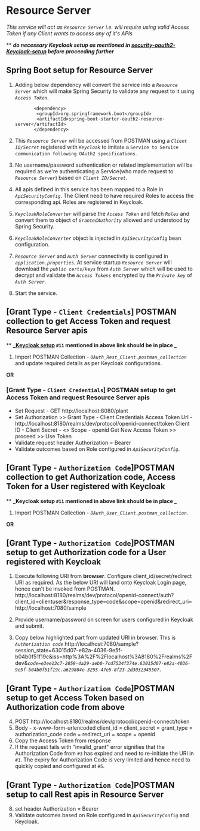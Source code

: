 # Resource Server
_This service will act as `Resource Server` i.e. will require using valid Access Token if any Client wants to access any of it's APIs_

 ** _**do necessary Keycloak setup as mentioned in [security-oauth2-Keycloak-setup](https://github.com/arijitdeb1/spring-security-6/tree/main/security-oauth2-Keycloak-setup) before proceeding further**_


## Spring Boot setup for Resource Server

 1. Adding below dependency will convert the service into a _`Resource Server`_ which will make Spring Security to validate any request to it using _`Access Token`_.
 
               <dependency>
        		<groupId>org.springframework.boot</groupId>
        		<artifactId>spring-boot-starter-oauth2-resource-server</artifactId>
               </dependency> 

 2. This _`Resource Server`_ will be accessed from POSTMAN using a _`Client ID/Secret`_ registered with _`Keycloak`_ to imitate a `Service to Service communication following OAuth2 specifications`.
 3. No username/password authentication or related implementation will be required as we're authenticating a Service(who made request to _`Resource Server`_) based on _`Client ID/Secret`_.
 4. All apis defined in this service has been mapped to a Role in _`ApiSecurityConfig`_. The Client need to have required Roles to access the corresponding api. Roles are registered in Keycloak.
 5. _`KeycloakRoleConverter`_ will parse the _`Access Token`_ and fetch _`Roles`_ and convert them to object of _`GrantedAuthority`_ allowed and understood by Spring Security.
 6. _`KeycloakRoleConverter`_ object is injected in _`ApiSecurityConfig`_ bean configuration.
 7. _`Resource Server`_ and _`Auth Server`_ connectivity is configured in _`application.properties`_. At service startup _`Resource Server`_ will download the _`public certs/keys`_ from _`Auth Server`_ which will be used to decrypt and validate the _`Access Tokens`_ encrypted by the _`Private key`_ of _`Auth Server`_.
 8. Start the service.
 
 ## [Grant Type - `Client Credentials`] POSTMAN collection to get Access Token and request Resource Server apis
 **  **_[Keycloak setup](https://github.com/arijitdeb1/spring-security-6/tree/main/security-oauth2-Keycloak-setup) `#11` mentioned in above link should be in place _**
  1. Import POSTMAN Collection - _`OAuth_Rest_Client.postman_collection`_ and update required details as per Keycloak configurations.
  
  **OR**
  ### [Grant Type - `Client Credentials`] POSTMAN setup to get Access Token and request Resource Server apis
  - Set Request - GET http://localhost:8080/plant
  - Set Authorization >> Grant Type - Client Credentials
                         Access Token Url - http://localhost:8180/realms/dev/protocol/openid-connect/token
                         Client ID - <Client ID>
                         Client Secret - <>
                         Scope - openid 
                         Get New Access Token >> proceed >> Use Token
  - Validate request header Authorization = Bearer <Access Token>
  - Validate outcomes based on Role configured in _`ApiSecurityConfig`_.
  
  
  ## [Grant Type - `Authorization Code`]POSTMAN collection to get Authorization code, Access Token for a User registered with Keycloak</ins>
  **  **_Keycloak setup `#11` mentioned in above link should be in place _**
   1. Import POSTMAN Collection - _`OAuth_User_Client.postman_collection`_.
   
   **OR**
  ## [Grant Type - `Authorization Code`]POSTMAN setup to get Authorization code for a User registered with Keycloak
 
  1. Execute following URI from **browser**. Configure client_id/secret/redirect URI as required. As the below URI will land onto Keycloak Login page, hence can't be invoked from POSTMAN. 
      http://localhost:8180/realms/dev/protocol/openid-connect/auth?client_id=clientuser&response_type=code&scope=openid&redirect_uri=http://localhost:7080/sample 
    
  2. Provide username/password on screen for users configured in Keycloak and submit.
  3. Copy below highlighted part from updated URI in browser. This is _`Authorization code`_
   http://localhost:7080/sample?session_state=63015d07-e82a-4036-9e5f-b04b0f51f19c&iss=http%3A%2F%2Flocalhost%3A8180%2Frealms%2Fdev&_`code=e3ee13c7-2059-4a29-aeb0-7cd7534f374e.63015d07-e82a-4036-9e5f-b04b0f51f19c.a629804e-3255-47e5-8f23-2d3032345507`_.
   
  ## [Grant Type - `Authorization Code`]POSTMAN setup to get Access Token based on Authorization code from above
   
   4. POST http://localhost:8180/realms/dev/protocol/openid-connect/token
   5. Body - x-www-form-urlencoded
      client_id = 
      client_secret = 
      grant_type = authorization_code
      code = <above highlighted code> 
      redirect_uri =
      scope = openid
   6. Copy the Access Token from response
   7. If the request fails with "invalid_grant" error signifies that the Authorization Code from `#3` has expired and need to re-initiate the URI in `#1`. The expiry for Authorization Code is very limited and hence need to quickly copied and configured at `#5`.
   
  ## [Grant Type - `Authorization Code`]POSTMAN setup to call Rest apis in Resource Server
   8. set header Authorization = Bearer <Access Token>
   9. Validate outcomes based on Role configured in _`ApiSecurityConfig`_ and Keycloak.
      